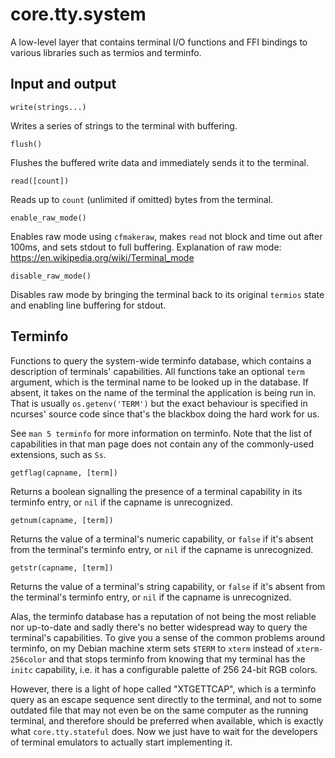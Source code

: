 # core.tty.system

A low-level layer that contains terminal I/O functions and FFI bindings to
various libraries such as termios and terminfo.

## Input and output

    write(strings...)

Writes a series of strings to the terminal with buffering.

    flush()

Flushes the buffered write data and immediately sends it to the terminal.

    read([count])

Reads up to `count` (unlimited if omitted) bytes from the terminal.

    enable_raw_mode()

Enables raw mode using `cfmakeraw`, makes `read` not block and time out after
100ms, and sets stdout to full buffering. Explanation of raw mode:
https://en.wikipedia.org/wiki/Terminal_mode

    disable_raw_mode()

Disables raw mode by bringing the terminal back to its original `termios` state
and enabling line buffering for stdout.

## Terminfo

Functions to query the system-wide terminfo database, which contains
a description of terminals' capabilities. All functions take an optional `term`
argument, which is the terminal name to be looked up in the database. If absent,
it takes on the name of the terminal the application is being run in. That is
usually `os.getenv('TERM')` but the exact behaviour is specified in ncurses'
source code since that's the blackbox doing the hard work for us.

See `man 5 terminfo` for more information on terminfo. Note that the list of
capabilities in that man page does not contain any of the commonly-used
extensions, such as `Ss`.

    getflag(capname, [term])

Returns a boolean signalling the presence of a terminal capability in its
terminfo entry, or `nil` if the capname is unrecognized.

    getnum(capname, [term])

Returns the value of a terminal's numeric capability, or `false` if it's absent
from the terminal's terminfo entry, or `nil` if the capname is unrecognized.

    getstr(capname, [term])

Returns the value of a terminal's string capability, or `false` if it's absent
from the terminal's terminfo entry, or `nil` if the capname is unrecognized.

Alas, the terminfo database has a reputation of not being the most reliable nor
up-to-date and sadly there's no better widespread way to query the terminal's
capabilities. To give you a sense of the common problems around terminfo, on my
Debian machine xterm sets `$TERM` to `xterm` instead of `xterm-256color` and
that stops terminfo from knowing that my terminal has the `initc` capability,
i.e. it has a configurable palette of 256 24-bit RGB colors.

However, there is a light of hope called "XTGETTCAP", which is a terminfo query
as an escape sequence sent directly to the terminal, and not to some outdated
file that may not even be on the same computer as the running terminal, and
therefore should be preferred when available, which is exactly what
`core.tty.stateful` does. Now we just have to wait for the developers of
terminal emulators to actually start implementing it.
